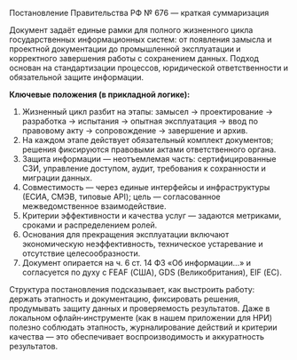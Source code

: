 Постановление Правительства РФ № 676 — краткая суммаризация

Документ задаёт единые рамки для полного жизненного цикла государственных информационных систем: от появления замысла и проектной документации до промышленной эксплуатации и корректного завершения работы с сохранением данных. Подход основан на стандартизации процессов, юридической ответственности и обязательной защите информации.

**Ключевые положения (в прикладной логике):**
1. Жизненный цикл разбит на этапы: замысел → проектирование → разработка → испытания → опытная эксплуатация → ввод по правовому акту → сопровождение → завершение и архив.
2. На каждом этапе действует обязательный комплект документов; решения фиксируются правовыми актами ответственного органа.
3. Защита информации — неотъемлемая часть: сертифицированные СЗИ, управление доступом, аудит, требования к сохранности и миграции данных.
4. Совместимость — через единые интерфейсы и инфраструктуры (ЕСИА, СМЭВ, типовые API); цель — согласованное межведомственное взаимодействие.
5. Критерии эффективности и качества услуг — задаются метриками, сроками и распределением ролей.
6. Основания для прекращения эксплуатации включают экономическую неэффективность, техническое устаревание и отсутствие целесообразности.
7. Документ опирается на ч. 6 ст. 14 ФЗ «Об информации…» и согласуется по духу с FEAF (США), GDS (Великобритания), EIF (ЕС).

Структура постановления подсказывает, как выстроить работу: держать этапность и документацию, фиксировать решения, продумывать защиту данных и проверяемость результатов. Даже в локальном офлайн‑инструменте (как в нашем приложении для НРИ) полезно соблюдать этапность, журналирование действий и критерии качества — это обеспечивает воспроизводимость и аккуратность результатов.

